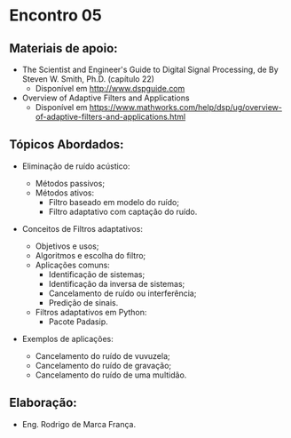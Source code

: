 # Encontro 05

## Materiais de apoio:

* The Scientist and Engineer's Guide to Digital Signal Processing, de By Steven W. Smith, Ph.D. (capítulo 22)
	* Disponível em http://www.dspguide.com
* Overview of Adaptive Filters and Applications
  * Disponível em https://www.mathworks.com/help/dsp/ug/overview-of-adaptive-filters-and-applications.html

## Tópicos Abordados:

* Eliminação de ruído acústico:
  * Métodos passivos;
  * Métodos ativos:
    * Filtro baseado em modelo do ruído;
    * Filtro adaptativo com captação do ruído.

* Conceitos de Filtros adaptativos:
  * Objetivos e usos;
  * Algoritmos e escolha do filtro;
  * Aplicações comuns:
    * Identificação de sistemas;
    * Identificação da inversa de sistemas;
    * Cancelamento de ruído ou interferência;
    * Predição de sinais.
  * Filtros adaptativos em Python:
    * Pacote Padasip.

* Exemplos de aplicações:
  * Cancelamento do ruído de vuvuzela;
  * Cancelamento do ruído de gravação;
  * Cancelamento do ruído de uma multidão.

## Elaboração:
* Eng. Rodrigo de Marca França.
